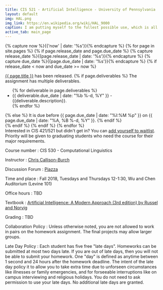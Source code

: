 ```yaml
---
title: CIS 521 - Artificial Intelligence - University of Pennsylvania
layout: default
img: HAL.png
img_link: https://en.wikipedia.org/wiki/HAL_9000
caption: I am putting myself to the fullest possible use, which is all I think that any conscious entity can ever hope to do. 
active_tab: main_page 
---
```



<!-- Display an alert about upcoming homework assignments -->
{% capture now %}{{'now' | date: '%s'}}{% endcapture %}
{% for page in site.pages %}
{% if page.release_date and page.due_date %}
{% capture release_date %}{{page.release_date | date: '%s'}}{% endcapture %}
{% capture due_date %}{{page.due_date | date: '%s'}}{% endcapture %}
{% if release_date < now and due_date >= now %}
<div class="alert alert-info">
<a href="{{page.url}}">{{ page.title }}</a> has been released.  
{% if page.deliverables %}
The assignment has multiple deliverables.
<ul>
{% for deliverable in page.deliverables %}
<li>{{ deliverable.due_date | date: "%b %-d, %Y" }} - {{deliverable.description}}.</li>
{% endfor %}
</ul>
{% else %}
It is due before {{ page.due_date | date: "%I:%M %p" }} on {{ page.due_date | date: "%A, %B %-d, %Y" }}.
{% endif %}
</div>
{% endif %}
{% endif %}
{% endfor %}
<!-- End alert for upcoming homework assignments -->


<div class="alert alert-warning">
Interested in CIS 421/521 but didn't get in?  You can <a href="https://forms.cis.upenn.edu/waitlist/index.php">add yourself to waitlist</a>. Priority will be given to graduating students who need the course for their major requirements.
</div>



Course number
: CIS 530 - Computational Linguistics 

Instructor
: [Chris Callison-Burch](http://www.cis.upenn.edu/~ccb/)

Discussion Forum
: [Piazza](https://piazza.com/upenn/fall2018/cis521)

Time and place
: Fall 2018, Tuesdays and Thursdays 12-1:30, Wu and Chen Auditorium (Levine 101)

Office hours
: TBD

Textbook
: [Artificial Intelligence: A Modern Approach (3rd edition) by Russel and Norvig](https://www.amazon.com/Artificial-Intelligence-Approach-Stuart-Russell/dp/9332543518/)

Grading
: TBD


Collaboration Policy
: Unless otherwise noted, you are not allowed to work in pairs on the homework assignment.  The final projects may allow larger groups. 

Late Day Policy
: Each student has five free "late days".  Homeworks can be submitted at most two days late.  If you are out of late days, then you will not be able to submit your homework. One "day" is defined as anytime between 1 second and 24 hours after the homework deadline. The intent of the late day policy it to allow you to take extra time due to unforseen circumstances like illnesses or family emergencies, and for forseeable interruptions like on campus interviewing and religious holidays.  You do not need to ask permission to use your late days.  No additional late days are granted. 
